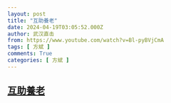 ```yaml
---
layout: post
title: "互助養老"
date: 2024-04-19T03:05:52.000Z
author: 武汉直击
from: https://www.youtube.com/watch?v=Bl-pyBVjCmA
tags: [ 方斌 ]
comments: True
categories: [ 方斌 ]
---
```

<!--1713495952000-->
[互助養老](https://www.youtube.com/watch?v=Bl-pyBVjCmA)
------

<div>

</div>
